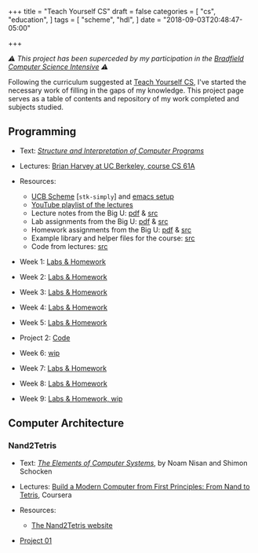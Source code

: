 +++
title = "Teach Yourself CS"
draft = false
categories = [
  "cs",
  "education",
]
tags = [
  "scheme",
  "hdl",
]
date = "2018-09-03T20:48:47-05:00"

+++

_⚠️ This project has been superceded by my participation in the [Bradfield Computer Science Intensive](/projects/bcsi/) ⚠️_

Following the curriculum suggested at [Teach Yourself CS](https://teachyourselfcs.com/), I've started
the necessary work of filling in the gaps of my knowledge. This project page serves as a table of
contents and repository of my work completed and subjects studied.

## Programming

- Text: _[Structure and Interpretation of Computer Programs](https://mitpress.mit.edu/sites/default/files/sicp/full-text/book/book.html)_
- Lectures: [Brian Harvey at UC Berkeley, course CS 61A](https://archive.org/details/ucberkeley-webcast-PL3E89002AA9B9879E?sort=titleSorter)
- Resources:
  - [UCB Scheme](https://inst.eecs.berkeley.edu/~scheme/) [`stk-simply`] and [emacs setup](https://www-users.cs.umn.edu/~gini/1901-07s/emacs_scheme/)
  - [YouTube playlist of the lectures](https://www.youtube.com/playlist?list=PLhMnuBfGeCDNgVzLPxF9o5UNKG1b-LFY9)
  - Lecture notes from the Big U: [pdf](docs/sicp/lecture-notes.pdf) &amp; [src](https://inst.eecs.berkeley.edu/~cs61a/reader/notes.pdf)
  - Lab assignments from the Big U: [pdf](docs/sicp/labs.pdf) &amp; [src](https://inst.eecs.berkeley.edu/~cs61a/reader/nodate-labs.pdf)
  - Homework assignments from the Big U: [pdf](docs/sicp/homework.pdf) &amp; [src](https://inst.eecs.berkeley.edu/~cs61a/reader/nodate-hw.pdf)
  - Example library and helper files for the course: [src](http://www-inst.eecs.berkeley.edu/~cs61a/sp09/library/)
  - Code from lectures: [src](http://www-inst.eecs.berkeley.edu/~cs61a/sp09/lectures/)

- Week 1: [Labs & Homework](https://github.com/chrisbodhi/teach-yourself-cs/tree/master/programming/wk1)
- Week 2: [Labs & Homework](https://github.com/chrisbodhi/teach-yourself-cs/tree/master/programming/wk2)
- Week 3: [Labs & Homework](https://github.com/chrisbodhi/teach-yourself-cs/tree/master/programming/wk3)
- Week 4: [Labs & Homework](https://github.com/chrisbodhi/teach-yourself-cs/tree/master/programming/wk4)
- Week 5: [Labs & Homework](https://github.com/chrisbodhi/teach-yourself-cs/tree/master/programming/wk5)
- Project 2: [Code](https://github.com/chrisbodhi/teach-yourself-cs/tree/master/programming/project2)
- Week 6: [wip](https://github.com/chrisbodhi/teach-yourself-cs/tree/master/programming/wk6)
- Week 7: [Labs & Homework](https://github.com/chrisbodhi/teach-yourself-cs/tree/master/programming/wk7)
- Week 8: [Labs & Homework](https://github.com/chrisbodhi/teach-yourself-cs/tree/master/programming/wk8)
- Week 9: [Labs & Homework, wip](https://github.com/chrisbodhi/teach-yourself-cs/tree/master/programming/wk9)

## Computer Architecture

### Nand2Tetris

- Text: _[The Elements of Computer Systems](https://www.nand2tetris.org/book)_, by Noam Nisan and Shimon Schocken
- Lectures: [Build a Modern Computer from First Principles: From Nand to Tetris](https://www.coursera.org/learn/build-a-computer/), Coursera
- Resources:
  - [The Nand2Tetris website](https://www.nand2tetris.org/)

- [Project 01](https://github.com/chrisbodhi/teach-yourself-cs/tree/master/computer-architecture/nand2tetris/projects/01)
